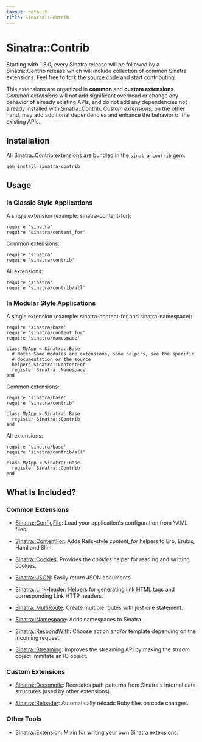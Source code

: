 ```yaml
---
layout: default
title: Sinatra::Contrib
---
```


Sinatra::Contrib
================

Starting with 1.3.0, every Sinatra release will be followed by a
Sinatra::Contrib release which will include collection of common Sinatra
extensions.  Feel free to fork the
[source code](https://github.com/sinatra/sinatra-contrib) and start
contributing.

This extensions are organized in **common** and **custom extensions**.  *Common
extensions* will not add significant overhead or change any behavior of already
existing APIs, and do not add any dependencies not already installed with
Sinatra::Contrib.  *Custom extensions*, on the other hand, may add additional
dependencies and enhance the behavior of the existing APIs.


## Installation

All Sinatra::Contrib extensions are bundled in the `sinatra-contrib` gem.

    gem install sinatra-contrib



## Usage

### In Classic Style Applications

A single extension (example: sinatra-content-for):

    require 'sinatra'
    require 'sinatra/content_for'

Common extensions:

    require 'sinatra'
    require 'sinatra/contrib'

All extensions:

    require 'sinatra'
    require 'sinatra/contrib/all'

### In Modular Style Applications

A single extension (example: sinatra-content-for and sinatra-namespace):

    require 'sinatra/base'
    require 'sinatra/content_for'
    require 'sinatra/namespace'

    class MyApp < Sinatra::Base
      # Note: Some modules are extensions, some helpers, see the specific
      # documentation or the source
      helpers Sinatra::ContentFor
      register Sinatra::Namespace
    end

Common extensions:

    require 'sinatra/base'
    require 'sinatra/contrib'

    class MyApp < Sinatra::Base
      register Sinatra::Contrib
    end

All extensions:

    require 'sinatra/base'
    require 'sinatra/contrib/all'

    class MyApp < Sinatra::Base
      register Sinatra::Contrib
    end


## What Is Included?

### Common Extensions

* [Sinatra::ConfigFile](config_file.html): Load your application's
  configuration from YAML files.

* [Sinatra::ContentFor](content_for.html): Adds Rails-style *content_for*
  helpers to Erb, Erubis, Haml and Slim.

* [Sinatra::Cookies](cookies.html): Provides the *cookies* helper for reading
  and writting cookies.

* [Sinatra::JSON](json.html): Easily return JSON documents.

* [Sinatra::LinkHeader](link_header.html): Helpers for generating link HTML
  tags and corresponding Link HTTP headers. 

* [Sinatra::MultiRoute](multi_route.html): Create multiple routes with just one
  statement.

* [Sinatra::Namespace](namespace.html): Adds namespaces to Sinatra.

* [Sinatra::RespondWith](respond_with.html): Choose action and/or template
  depending on the incoming request.

* [Sinatra::Streaming](streaming.html): Improves the streaming API by making
  the *stream* object immitate an IO object.

### Custom Extensions

* [Sinatra::Decompile](decompile.html): Recreates path patterns from Sinatra's
  internal data structures (used by other extensions).

* [Sinatra::Reloader](reloader.html): Automatically reloads Ruby files on code
  changes.

### Other Tools

* [Sinatra::Extension](extension.html): Mixin for writing your own Sinatra
  extensions.

